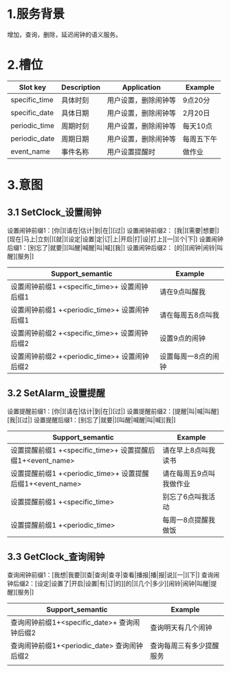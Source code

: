 # 1.服务背景

增加，查询，删除，延迟闹钟的语义服务。

# 2.槽位

| Slot key | Description | Application | Example |
| --- | --- | --- | --- |
| specific\_time | 具体时刻 | 用户设置，删除闹钟等 | 9点20分 |
| specific\_date | 具体日期 | 用户设置，删除闹钟等 | 2月20日 |
| periodic\_time | 周期时刻 | 用户设置，删除闹钟等 | 每天10点 |
| periodic\_date | 周期日期 | 用户设置，删除闹钟等 | 每周五下午 |
| event\_name | 事件名称 | 用户设置提醒时 | 做作业 |

# 3.意图

## 3.1 SetClock\_设置闹钟

设置闹钟前缀1：\[你\|\]\[请在\|估计\|到\|在\|\]\[过\|\]
设置闹钟前缀2： \[我\|\]\[需要\|想要\|\]\[现在\|马上\|立刻\|\]\[就\|\]\[设定\|设置\|定\|订\|上\|开启\|打\|设\|打上\]\[一\|\]\[个\|下\|\]
设置闹钟后缀1：\[别忘了\|就要\|\]\[叫醒\|喊醒\|叫\|喊\]\[我\|\]
设置闹钟后缀2： \[的\|\]\[闹钟\|闹铃\|叫醒\]\[服务\|\]

| **Support\_semantic** | **Example** |
| --- | --- |
| 设置闹钟前缀1 +&lt;specific\_time&gt;+ 设置闹钟后缀1 | 请在9点叫醒我 |
| 设置闹钟前缀1 +&lt;periodic\_time&gt;+ 设置闹钟后缀1 | 请在每周五8点叫我 |
| 设置闹钟前缀2 +&lt;specific\_time&gt;+ 设置闹钟后缀2 | 设置9点的闹钟 |
| 设置闹钟前缀2 +&lt;periodic\_time&gt;+ 设置闹钟后缀2 | 设置每周一8点的闹钟 |

## 3.2 SetAlarm\_设置提醒

设置提醒前缀1：\[你\|\]\[请在\|估计\|到\|在\|\]\[过\|\]
设置提醒前缀2：\[提醒\|叫\|喊\|叫醒\]\[我\|\]\[过\|\]
设置提醒后缀1：\[别忘了\|就要\|\]\[叫醒\|喊醒\|叫\|喊\]\[我\|\]

| **Support\_semantic** | **Example** |
| --- | --- |
| 设置提醒前缀1 +&lt;specific\_time&gt;+ 设置提醒后缀1+&lt;event\_name&gt; | 请在早上8点叫我读书 |
| 设置提醒前缀1 +&lt;periodic\_time&gt;+ 设置提醒后缀1+&lt;event\_name&gt; | 请在每周五9点叫我做作业 |
| 设置提醒前缀1 +&lt;specific\_time&gt; | 别忘了6点叫我活动 |
| 设置提醒前缀1  +&lt;periodic\_time&gt; | 每周一8点提醒我做饭 |

## 3.3 GetClock\_查询闹钟

查询闹钟前缀1：\[我想\|我要\|\]\[查\|查询\|查寻\|查看\|播报\|播\|报\|说\]\[一\|\]\[下\|\]
查询闹钟后缀2：\[设定\|设置了\|开启\|设置\|有\|订\|的\]\[的\|\]\[几个\|多少\]\[闹铃\|闹钟\|叫醒\|提醒\]\[服务\|\]

| **Support\_semantic** | **Example** |
| --- | --- |
| 查询闹钟前缀1+&lt;specific\_date&gt;+ 查询闹钟后缀2 | 查询明天有几个闹钟 |
| 查询闹钟前缀1+&lt;periodic\_date&gt; 查询闹钟后缀2 | 查询每周三有多少提醒服务 |
|  |  |

